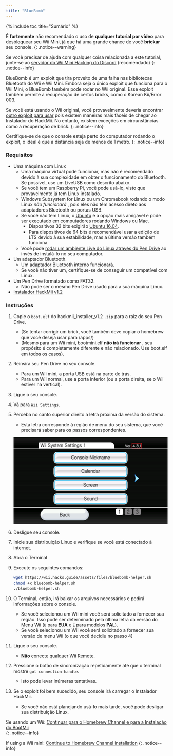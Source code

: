 ```yaml
---
title: "BlueBomb"
---
```


{% include toc title="Sumário" %}

É **fortemente** não recomendado o uso de **qualquer tutorial por vídeo** para desbloquear seu Wii Mini, já que há uma grande chance de você **brickar** seu console.
{: .notice--warning}

Se você precisar de ajuda com qualquer coisa relacionada a este tutorial, junte-se ao [servidor do Wii Mini Hacking do Discord](https://discord.gg/6ryxnkS) (recomendado)
{: .notice--info}

BlueBomb é um exploit que tira proveito de uma falha nas bibliotecas Bluetooth do Wii e Wii Mini. Embora seja o único exploit que funciona para o Wii Mini, o BlueBomb também pode rodar no Wii original. Esse exploit também permite a recuperação de certos bricks, como o Korean Kii/Error 003.

Se você está usando o Wii original, você provavelmente deveria encontrar [outro exploit para usar](get-started) pois existem maneiras mais fáceis de chegar ao Instalador do HackMii. No entanto, existem exceções em circunstâncias como a recuperação de brick.
{: .notice--info}

Certifique-se de que o console esteja perto do computador rodando o exploit, o ideal é que a distância seja de menos de 1 metro.
{: .notice--info}

### Requisitos

* Uma máquina com Linux
    * Uma máquina virtual pode funcionar, mas não é recomendado devido à sua complexidade em obter o funcionamento do Bluetooth. Se possível, use um LiveUSB como descrito abaixo.
    * Se você tem um Raspberry Pi, você pode usá-lo, visto que provavelmente já tem Linux instalado.
    * Windows Subsystem for Linux ou um Chromebook rodando o modo Linux *não funcionará* , pois eles não têm acesso direto aos adaptadores Bluetooth ou portas USB.
    * Se você não tem Linux, o [Ubuntu](https://ubuntu.com/download/desktop) é a opção mais amigável e pode ser executado em computadores rodando Windows ou Mac.
        * Dispositivos 32 bits exigirão [Ubuntu 16.04](http://releases.ubuntu.com/16.04/).
        * Para dispositivos de 64 bits é recomendável usar a edição de LTS devido à sua estabilidade, mas a última versão também funciona.
    * Você pode [rodar um ambiente Live do Linux através do Pen Drive](https://ubuntu.com/tutorials/tutorial-create-a-usb-stick-on-windows#1-overview) ao invés de instalá-lo no seu computador.
* Um adaptador Bluetooth.
    * Um adaptador Bluetooth interno funcionará.
    * Se você não tiver um, certifique-se de conseguir um compatível com Linux.
* Um Pen Drive formatado como FAT32.
    * Não pode ser o mesmo Pen Drive usado para a sua máquina Linux.
* [Instalador HackMii v1.2](https://bootmii.org/download/)

### Instruções

1. Copie o `boot.elf` do hackmii_installer_v1.2 `.zip` para a raiz do seu Pen Drive.
    + (Se tentar corrigir um brick, você também deve copiar o homebrew que você deseja usar para /apps/)
    + (Mesmo para um Wii mini, bootmini.elf **não irá funcionar** , seu propósito é completamente diferente e não relacionado. Use boot.elf em todos os casos).
1. Reinsira seu Pen Drive no seu console.
    + Para um Wii mini, a porta USB está na parte de trás.
    + Para um Wii normal, use a porta inferior (ou a porta direita, se o Wii estiver na vertical).
1. Ligue o seu console.
1. Vá para `Wii Settings`.
1. Perceba no canto superior direito a letra próxima da versão do sistema.
    + Esta letra corresponde à região de menu do seu sistema, que você precisará saber para os passos correspondentes.

    ![Wii Region](/images/wii/SystemMenuVersion.png)

1. Desligue seu console.
1. Inicie sua distribuição Linux e verifique se você está conectado à internet.
1. Abra o Terminal
1. Execute os seguintes comandos:

    ```bash
    wget https://wii.hacks.guide/assets/files/bluebomb-helper.sh
    chmod +x bluebomb-helper.sh
    ./bluebomb-helper.sh
    ```

1. O Terminal, então, irá baixar os arquivos necessários e pedirá informações sobre o console.
    + Se você selecionou um Wii mini você será solicitado a fornecer sua região. Isso pode ser determinado pela última letra da versão do Menu Wii (`U` para **EUA** e `E` para modelos **PAL**).
    + Se você selecionou um Wii você será solicitado a fornecer sua versão de menu Wii (o que você decidiu no passo 4)
1. Ligue o seu console.
    + **Não** conecte qualquer Wii Remote.
1. Pressione o botão de sincronização repetidamente até que o terminal mostre `got connection handle`.
    + Isto pode levar inúmeras tentativas.
1. Se o exploit foi bem sucedido, seu console irá carregar o Instalador HackMii.
    + Se você não está planejando usá-lo mais tarde, você pode desligar sua distribuição Linux.

Se usando um Wii: [Continuar para o Homebrew Channel e para a Instalação do BootMii](hbc)<br>
{: .notice--info}

If using a Wii mini: [Continue to Homebrew Channel installation](hbc-mini)
{: .notice--info}